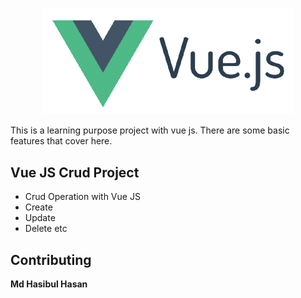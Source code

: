 <p align="center"><a href="#"><img src="vue-logo.png" width="400"></a></p>
This is a learning purpose project with vue js. There are some basic features that cover here. 

## Vue JS Crud Project

- Crud Operation with Vue JS
- Create
- Update
- Delete etc

## Contributing
**Md Hasibul Hasan**
